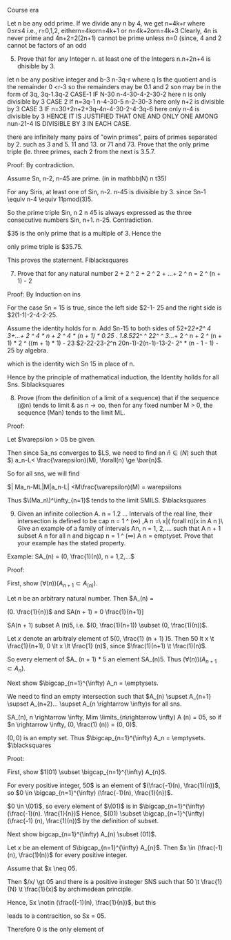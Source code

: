 Course era

 Let n be any odd prime. If we divide any n by 4, we get n=4k+r where 0≤r≤4 i.e., r=0,1,2, eithern=4korn=4k+1 or n=4k+2orn=4k+3 Clearly, 4n is never prime and 4n+2=2(2n+1) cannot be prime unless n=0 (since, 4 and 2 cannot be factors of an odd


 5. Prove that for any Integer n. at least one of the Integers n.n+2n+4 is dhisible by 3.

let n be any positive integer and b-3 n-3q-r where q Is the quotient and is the remainder 0 <r-3 so the remainders may be 0.1 and 2 son may be in the form of 3q, 3q-1.3q-2 CASE-1 IF N-30 n-4-30-4-2-30-2 here n is only divisible by 3 CASE 2 If n=3q-1 n-4-30-5 n-2-30-3 here only n+2 is divisible by 3 CASE 3 IF n=30+2n+2+3q-4n-4-30-2-4-3q-6 here only n-4 is divisible by 3 HENCE IT IS JUSTIFIED THAT ONE AND ONLY ONE AMONG nun-21-4 IS DIVISIBLE BY 3 IN EACH CASE.


there are infinitely many pairs of "owin primes", pairs of primes separated by 2. such as 3 and 5. 11 and 13. or 71 and 73. Prove that the only prime triple (le. three primes, each 2 from the next is 3.5.7.

Proof: By contradiction.

Assume Sn, n-2, n-45 are prime. (in in mathbb(N) n t35)

For any Siris, at least one of Sin, n-2. n-45 is divisible by 3. since Sn-1 \equiv n-4 \equiv 11pmod(3)5.

So the prime triple Sin, n 2 n 45 is always expressed as the three consecutive numbers Sin, n+1. n-25. Contradiction.

$35 is the only prime that is a multiple of 3. Hence the

only prime triple is $35.75.

This proves the staternent. Fiblacksquares


7. Prove that for any natural number 2 + 2 ^ 2 + 2 ^ 2 + ...+ 2 ^ n = 2 ^ (n + 1) - 2

Proof: By Induction on ins

For the case 5n = 15 is true, since the left side $2-1- 25 and the right side is $2(1-1)-2-4-2-25.

Assume the identity holds for n. Add Sn-15 to both sides of 52+2*2+2^ 4 3+...+ 2 ^ 4 * n + 2 ^ 4 * (n + 1) * 0.25 . 1.8.52*2^ ^ 2*2^ ^ 3*...+ 2 ^ n + 2 ^ (n + 1) * 2 ^ ((m + 1) * 1) - 23 $2-22-23-2^n 20n-1)-2(n-1)-13-2- 2^ * (n - 1 - 1) - 25 by algebra.

which is the identity wich Sn 15 in place of n.

Hence by the principle of mathematical induction, the Identity hollds for all Sns. Siblacksquares


8. Prove (from the definition of a limit of a sequence) that if the sequence (@n) tends to limit & as n → oo, then for any fixed number M > 0, the sequence (Man) tends to the limit ML.

Proof:

Let $\varepsilon > 05 be given.

Then since Sa_ns converges to $LS, we need to find an $\bar{n} \in \mathbb(N)$ such that $) a_n-L< \frac{\varepsilon)(M), \forall(n) \ge \bar{n}$.

So for all sns, we will find

$| Ma_n-ML|M|a_n-L| <M\frac{\varepsilon)(M) = warepsilons

Thus $\(Ma_n\)^\infty_{n=1}$ tends to the limit SMILS. $\blacksquares


9. Given an infinite collection A. n = 1.2 ... Intervals of the real line, their intersection is defined to be cap n = 1 ^ (∞) ,A n =\ x|( forall n)(x in A n )\ Give an example of a family of intervals An, n = 1, 2,.... such that A n + 1 subset A n for all n and bigcap n = 1 ^ (∞) A n = emptyset. Prove that your example has the stated property.

Example: SA_(n) = (0, \frac{1)(n)), n = 1,2,...$

Proof:

First, show $(\forall(n))(A_{n+1} \subset A_(n))$.

Let $n$ be an arbitrary natural number. Then $A_(n) =

(0. \frac{1}{n})$ and SA(n + 1) = 0 \frac{1}{n+1}]

SA(n + 1) subset A (n)5, i.e. $(0, \frac{1)(n+1)) \subset (0, \frac{1)(n))$.

Let $x$ denote an arbitraly element of 5(0, \frac{1} (n + 1) )5. Then 50 lt x \t \frac{1}{n+1), 0 \lt x \lt \frac{1} (n)$, since $\frac(1)(n+1) \t \frac(1)(n)$.

So every element of $A_ (n + 1) * 5 an element SA_(n)5.
Thus $(\forall(n))(A_{n+1} \subset A_{n})$.

Next show $\bigcap_{n=1}^{\infty) A_n = \emptysets.

We need to find an empty intersection such that $A_(n) \supset A_{n+1} \supset A_(n+2)... \supset A_{n \rightarrow \infty)s for all sns.

SA_(n), n \rightarrow \infty, Mim \limits_{n\rightarrow \infty) A (n) = 05, so if $n \rightarrow \infty, (0, \frac(1) (n)) = (0, 0)$.

$(0, 0)$ is an empty set. Thus $\bigcap_{n=1}^{\infty) A_n = \emptysets. $\blacksquares




Proot:

First, show $1(01) \subset \bigcap_{n=1}^{\infty) A_{n}S.

For every positive integer, 50$ is an element of $(\frac{-1)(n), \frac{1)(n))$, so $0 \in \bigcap_{n=1}^{\infty) (\frac{-1)(n), \frac{1}{n})$.

$0 \in \(01)$, so every element of $\(01)$ is in $\bigcap_{n=1}^{\infty) (\frac(-1)(n). \frac{1}{n})$ Hence, $\(01) \subset \bigcap_{n=1}^{\infty) (\frac{-1) (n), \frac{1)(n))$ by the definition of subset.

Next show bigcap_{n=1}^{\infty) A_(n) \subset \(01)$.

Let $x$ be an element of S\bigcap_{n=1}^{\infty} A_{n}$. Then $x \in (\frac(-1)(n), \frac(1)(n))$ for every positive integer.

Assume that $x \neq 05.

Then $/x/ \gt 05 and there is a positive insteger SNS such that 50 \t \frac{1}{N} \t \frac{1}{x)$ by archimedean principle.

Hence, Sx \notin (\frac{(-1)(n), \frac{1}{n})$, but this

leads to a contracition, so Sx = 05.

Therefore $0$ is the only element of

